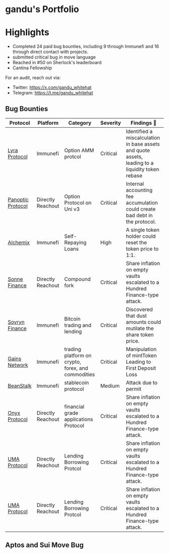 # gandu's Portfolio

# Highlights
- Completed 24 paid bug bounties, including 9 through Immunefi and 16 through direct contact with projects.
- submitted critical bug in move language
- Reached in #50 on Sherlock's leaderboard
- Cantina Fellowship 

For an audit, reach out via:
- Twitter: https://x.com/gandu_whitehat
- Telegram: https://t.me/gandu_whitehat

## Bug Bounties
| Protocol    |Platform| Category                  | Severity   | Findings 🔎|
|------------|---------|------------------|-----------|----------|
|[Lyra Protocol](https://www.derive.xyz/)| Immunefi| Option AMM protcol |Critical | Identified a miscalculation in base assets and quote assets, leading to a liquidity token rebase
|[Panoptic Protocol](https://panoptic.xyz/)| Directly Reachout | Option Protocol on Uni v3| Critical | Internal accounting fee accumulation could create bad debt in the protocol.
|[Alchemix](https://alchemix.fi/)| Immunefi | Self-Repaying Loans | High | A single token holder could reset the token price to 1:1.
|[Sonne Finance ](https://sonne.finance/)| Directly Reachout | Compound fork | Critical | Share inflation on empty vaults escalated to a Hundred Finance-type attack.  
|[Sovryn Finance ](https://sovryn.com/)| Immunefi | Bitcoin trading and lending | Critical | Discovered that dust amounts could mutilate the share token price. 
|[Gains Network  ](https://gains.trade/)| Immunefi |  trading platform on crypto, forex, and commodities| Critical |  Manipulation of mintToken Leading to First Deposit Loss
|[BeanStalk ](https://bean.money/)| Immunefi |  stablecoin protocol| Medium |  Attack due to permit 
|[Onyx Protocol](https://onyx.org/)| Directly Reachout | financial grade applications Protocol| Critical | Share inflation on empty vaults escalated to a Hundred Finance-type attack. 
|[UMA Protocol ](https://uma.xyz/)| Directly Reachout | Lending Borrowing Protcol| Critical | Share inflation on empty vaults escalated to a Hundred Finance-type attack. 
|[UMA Protocol ](https://uma.xyz/)| Directly Reachout | Lending Borrowing Protcol| Critical | Share inflation on empty vaults escalated to a Hundred Finance-type attack. 

## Aptos and Sui Move Bug 




